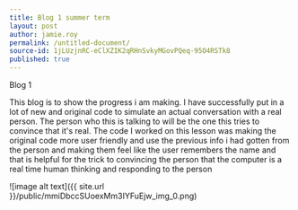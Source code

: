 ```yaml
---
title: Blog 1 summer term
layout: post
author: jamie.roy
permalink: /untitled-document/
source-id: 1jLUzjnRC-eClXZIK2qRHnSvkyMGovPQeq-95O4RSTk8
published: true
---
```

Blog 1

This blog is to show the progress i am making. I have successfully put in a lot of new and original code to simulate an actual conversation with a real person. The person who this is talking to will be the one this tries to convince that it's real. The code I worked on this lesson was making the original code more user friendly and use the previous info i had gotten from the person and making them feel like the user remembers the name and that is helpful for the trick to convincing the person that the computer is a real time human thinking and responding to the person

![image alt text]({{ site.url }}/public/mmiDbccSUoexMm3IYFuEjw_img_0.png)

